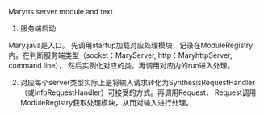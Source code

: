 Marytts server module and text

1. 服务端启动

Mary.java是入口。 先调用startup加载对应处理模块，记录在ModuleRegistry内。在判断服务端类型（socket：MaryServer, http：MaryhttpServer, command line）， 然后实例化对应的类。再调用对应内的run进入处理。



2. 对应每个server类型实际上是将输入请求转化为SynthesisRequestHandler（或InfoRequestHandler）可接受的方式。再调用Request， Request调用ModuleRegistry获取处理模块，从而对输入进行处理。
